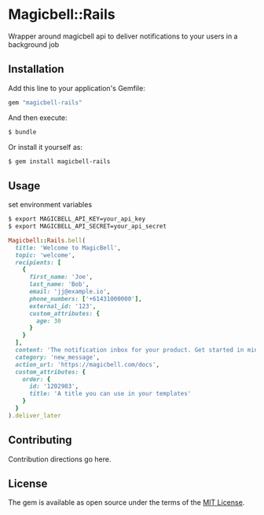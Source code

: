 # Magicbell::Rails

Wrapper around magicbell api to deliver notifications to your users in a background job

## Installation

Add this line to your application's Gemfile:

```ruby
gem "magicbell-rails"
```

And then execute:

```bash
$ bundle
```

Or install it yourself as:

```bash
$ gem install magicbell-rails
```

## Usage

set environment variables

```bash
$ export MAGICBELL_API_KEY=your_api_key
$ export MAGICBELL_API_SECRET=your_api_secret
```

```ruby
Magicbell::Rails.bell(
  title: 'Welcome to MagicBell',
  topic: 'welcome',
  recipients: [
    {
      first_name: 'Joe',
      last_name: 'Bob',
      email: 'jj@example.io',
      phone_numbers: ['+61431000000'],
      external_id: '123',
      custom_attributes: {
        age: 30
      }
    }
  ],
  content: 'The notification inbox for your product. Get started in minutes.',
  category: 'new_message',
  action_url: 'https://magicbell.com/docs',
  custom_attributes: {
    order: {
      id: '1202983',
      title: 'A title you can use in your templates'
    }
  }
).deliver_later
```

## Contributing

Contribution directions go here.

## License

The gem is available as open source under the terms of the [MIT License](https://opensource.org/licenses/MIT).
